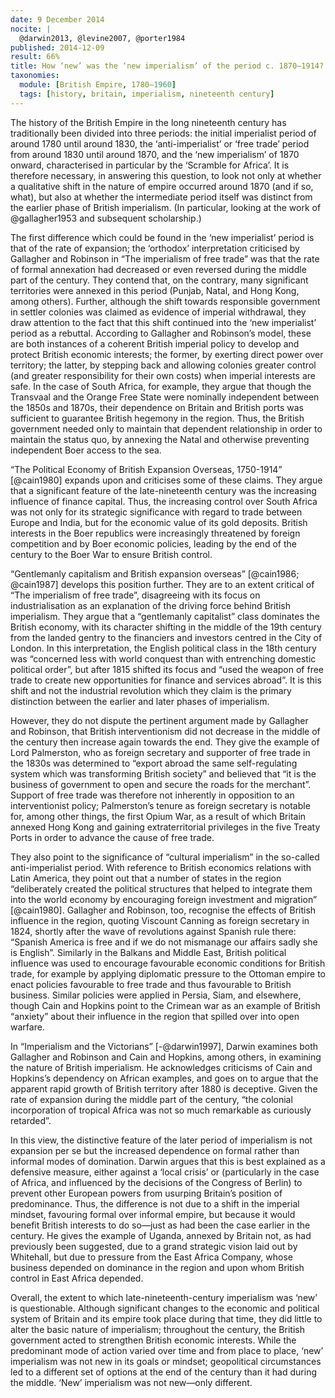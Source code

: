 ```yaml
---
date: 9 December 2014
nocite: |
  @darwin2013, @levine2007, @porter1984
published: 2014-12-09
result: 66%
title: How ‘new’ was the ‘new imperialism’ of the period c. 1870–1914?
taxonomies:
  module: [British Empire, 1780–1960]
  tags: [history, britain, imperialism, nineteenth century]
---
```


The history of the British Empire in the long nineteenth century has traditionally been divided into three periods: the initial imperialist period of around 1780 until around 1830, the ‘anti-imperialist’ or ‘free trade’ period from around 1830 until around 1870, and the ‘new imperialism’ of 1870 onward, characterised in particular by the ‘Scramble for Africa’. It is therefore necessary, in answering this question, to look not only at whether a qualitative shift in the nature of empire occurred around 1870 (and if so, what), but also at whether the intermediate period itself was distinct from the earlier phase of British imperialism. (In particular, looking at the work of @gallagher1953 and subsequent scholarship.)

The first difference which could be found in the ‘new imperialist’ period is that of the rate of expansion; the ‘orthodox’ interpretation criticised by Gallagher and Robinson in “The imperialism of free trade” was that the rate of formal annexation had decreased or even reversed during the middle part of the century. They contend that, on the contrary, many significant territories were annexed in this period (Punjab, Natal, and Hong Kong, among others). Further, although the shift towards responsible government in settler colonies was claimed as evidence of imperial withdrawal, they draw attention to the fact that this shift continued into the ‘new imperialist’ period as a rebuttal. According to Gallagher and Robinson’s model, these are both instances of a coherent British imperial policy to develop and protect British economic interests; the former, by exerting direct power over territory; the latter, by stepping back and allowing colonies greater control (and greater responsibility for their own costs) when imperial interests are safe. In the case of South Africa, for example, they argue that though the Transvaal and the Orange Free State were nominally independent between the 1850s and 1870s, their dependence on Britain and British ports was sufficient to guarantee British hegemony in the region. Thus, the British government needed only to maintain that dependent relationship in order to maintain the status quo, by annexing the Natal and otherwise preventing independent Boer access to the sea.

“The Political Economy of British Expansion Overseas, 1750-1914” [@cain1980] expands upon and criticises some of these claims. They argue that a significant feature of the late-nineteenth century was the increasing influence of finance capital. Thus, the increasing control over South Africa was not only for its strategic significance with regard to trade between Europe and India, but for the economic value of its gold deposits. British interests in the Boer republics were increasingly threatened by foreign competition and by Boer economic policies, leading by the end of the century to the Boer War to ensure British control.

“Gentlemanly capitalism and British expansion overseas” [@cain1986; @cain1987] develops this position further. They are to an extent critical of “The imperialism of free trade”, disagreeing with its focus on industrialisation as an explanation of the driving force behind British imperialism. They argue that a “gentlemanly capitalist” class dominates the British economy, with its character shifting in the middle of the 19th century from the landed gentry to the financiers and investors centred in the City of London. In this interpretation, the English political class in the 18th century was “concerned less with world conquest than with entrenching domestic political order”, but after 1815 shifted its focus and “used the weapon of free trade to create new opportunities for finance and services abroad”. It is this shift and not the industrial revolution which they claim is the primary distinction between the earlier and later phases of imperialism.

However, they do not dispute the pertinent argument made by Gallagher and Robinson, that British interventionism did not decrease in the middle of the century then increase again towards the end. They give the example of Lord Palmerston, who as foreign secretary and supporter of free trade in the 1830s was determined to “export abroad the same self-regulating system which was transforming British society” and believed that “it is the business of government to open and secure the roads for the merchant”. Support of free trade was therefore not inherently in opposition to an interventionist policy; Palmerston’s tenure as foreign secretary is notable for, among other things, the first Opium War, as a result of which Britain annexed Hong Kong and gaining extraterritorial privileges in the five Treaty Ports in order to advance the cause of free trade.

They also point to the significance of “cultural imperialism” in the so-called anti-imperialist period. With reference to British economics relations with Latin America, they point out that a number of states in the region “deliberately created the political structures that helped to integrate them into the world economy by encouraging foreign investment and migration” [@cain1980]. Gallagher and Robinson, too, recognise the effects of British influence in the region, quoting Viscount Canning as foreign secretary in 1824, shortly after the wave of revolutions against Spanish rule there: “Spanish America is free and if we do not mismanage our affairs sadly she is English”. Similarly in the Balkans and Middle East, British political influence was used to encourage favourable economic conditions for British trade, for example by applying diplomatic pressure to the Ottoman empire to enact policies favourable to free trade and thus favourable to British business. Similar policies were applied in Persia, Siam, and elsewhere, though Cain and Hopkins point to the Crimean war as an example of British “anxiety” about their influence in the region that spilled over into open warfare.

In “Imperialism and the Victorians” [-@darwin1997], Darwin examines both Gallagher and Robinson and Cain and Hopkins, among others, in examining the nature of British imperialism. He acknowledges criticisms of Cain and Hopkins’s dependency on African examples, and goes on to argue that the apparent rapid growth of British territory after 1880 is deceptive. Given the rate of expansion during the middle part of the century, “the colonial incorporation of tropical Africa was not so much remarkable as curiously retarded”.

In this view, the distinctive feature of the later period of imperialism is not expansion per se but the increased dependence on formal rather than informal modes of domination. Darwin argues that this is best explained as a defensive measure, either against a ‘local crisis’ or (particularly in the case of Africa, and influenced by the decisions of the Congress of Berlin) to prevent other European powers from usurping Britain’s position of predominance. Thus, the difference is not due to a shift in the imperial mindset, favouring formal over informal empire, but because it would benefit British interests to do so—just as had been the case earlier in the century. He gives the example of Uganda, annexed by Britain not, as had previously been suggested, due to a grand strategic vision laid out by Whitehall, but due to pressure from the East Africa Company, whose business depended on dominance in the region and upon whom British control in East Africa depended.

Overall, the extent to which late-nineteenth-century imperialism was ‘new’ is questionable. Although significant changes to the economic and political system of Britain and its empire took place during that time, they did little to alter the basic nature of imperialism; throughout the century, the British government acted to strengthen British economic interests. While the predominant mode of action varied over time and from place to place, ‘new’ imperialism was not new in its goals or mindset; geopolitical circumstances led to a different set of options at the end of the century than it had during the middle. ‘New’ imperialism was not new—only different.

